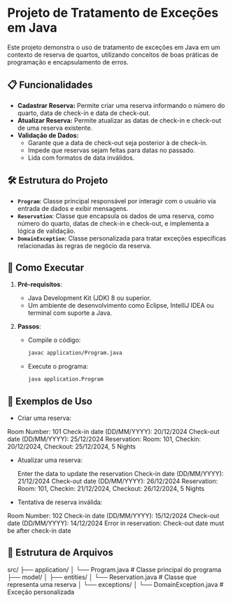 # Projeto de Tratamento de Exceções em Java

Este projeto demonstra o uso de tratamento de exceções em Java em um contexto de reserva de quartos, utilizando conceitos de boas práticas de programação e encapsulamento de erros.

## 📋 Funcionalidades

- **Cadastrar Reserva:** Permite criar uma reserva informando o número do quarto, data de check-in e data de check-out.
- **Atualizar Reserva:** Permite atualizar as datas de check-in e check-out de uma reserva existente.
- **Validação de Dados:** 
  - Garante que a data de check-out seja posterior à de check-in.
  - Impede que reservas sejam feitas para datas no passado.
  - Lida com formatos de data inválidos.

## 🛠️ Estrutura do Projeto

- **`Program`**: Classe principal responsável por interagir com o usuário via entrada de dados e exibir mensagens.
- **`Reservation`**: Classe que encapsula os dados de uma reserva, como número do quarto, datas de check-in e check-out, e implementa a lógica de validação.
- **`DomainException`**: Classe personalizada para tratar exceções específicas relacionadas às regras de negócio da reserva.

## 🚀 Como Executar

1. **Pré-requisitos**:
   - Java Development Kit (JDK) 8 ou superior.
   - Um ambiente de desenvolvimento como Eclipse, IntelliJ IDEA ou terminal com suporte a Java.

2. **Passos**:
   - Compile o código:
     ```bash
     javac application/Program.java
     ```
   - Execute o programa:
     ```bash
     java application.Program
     ```

## 🧪 Exemplos de Uso

- Criar uma reserva:

Room Number: 101 Check-in date (DD/MM/YYYY): 20/12/2024 Check-out date (DD/MM/YYYY): 25/12/2024 Reservation: Room: 101, Checkin: 20/12/2024, Checkout: 25/12/2024, 5 Nights
  
- Atualizar uma reserva:

  Enter the data to update the reservation Check-in date (DD/MM/YYYY): 21/12/2024 Check-out date (DD/MM/YYYY): 26/12/2024 Reservation: Room: 101, Checkin: 21/12/2024, Checkout: 26/12/2024, 5 Nights

- Tentativa de reserva inválida:

Room Number: 102 Check-in date (DD/MM/YYYY): 15/12/2024 Check-out date (DD/MM/YYYY): 14/12/2024 Error in reservation: Check-out date must be after check-in date

## 📂 Estrutura de Arquivos

src/ 
├── application/ │ 
    └── Program.java # Classe principal do programa 
├── model/ │ 
    ├── entities/
      │ └── Reservation.java # Classe que representa uma reserva 
      │ └── exceptions/
      │ └── DomainException.java # Exceção personalizada


